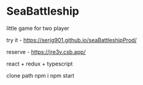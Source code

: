 # SeaBattleship

little game for two player

try it - https://serjg901.github.io/seaBattleshipProd/

reserve - https://jre3v.csb.app/

react + redux + typescript

clone path
npm i
npm start
